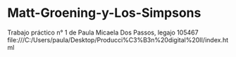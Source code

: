 # Matt-Groening-y-Los-Simpsons
Trabajo práctico n° 1 de Paula Micaela Dos Passos, legajo 105467 
file:///C:/Users/paula/Desktop/Producci%C3%B3n%20digital%20II/index.html 
